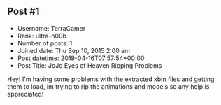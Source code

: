 ## Post #1
- Username: TerraGamer
- Rank: ultra-n00b
- Number of posts: 1
- Joined date: Thu Sep 10, 2015 2:00 am
- Post datetime: 2019-04-16T07:57:54+00:00
- Post Title: JoJo Eyes of Heaven Ripping Problems

Hey!
I'm having some problems with the extracted xbin files and getting them to load, im trying to rip the animations and models so any help is appreciated!
